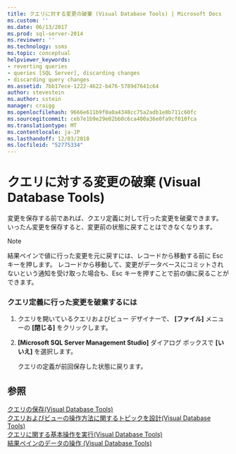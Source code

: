 ```yaml
---
title: クエリに対する変更の破棄 (Visual Database Tools) | Microsoft Docs
ms.custom: ''
ms.date: 06/13/2017
ms.prod: sql-server-2014
ms.reviewer: ''
ms.technology: ssms
ms.topic: conceptual
helpviewer_keywords:
- reverting queries
- queries [SQL Server], discarding changes
- discarding query changes
ms.assetid: 7bb17ece-1222-4622-b476-5789d7641c64
author: stevestein
ms.author: sstein
manager: craigg
ms.openlocfilehash: 9666e611b9f0a0a4348cc75a2adb1e8b711c60fc
ms.sourcegitcommit: ceb7e1b9e29e02bb0c6ca400a36e0fa9cf010fca
ms.translationtype: MT
ms.contentlocale: ja-JP
ms.lasthandoff: 12/03/2018
ms.locfileid: "52775334"
---
```

# <a name="discard-changes-made-to-queries-visual-database-tools"></a>クエリに対する変更の破棄 (Visual Database Tools)
  変更を保存する前であれば、クエリ定義に対して行った変更を破棄できます。 いったん変更を保存すると、変更前の状態に戻すことはできなくなります。  
  
> [!NOTE]  
>  結果ペインで値に行った変更を元に戻すには、レコードから移動する前に Esc キーを押します。 レコードから移動して、変更がデータベースにコミットされないという通知を受け取った場合も、Esc キーを押すことで前の値に戻ることができます。  
  
### <a name="to-discard-changes-made-to-a-query-definition"></a>クエリ定義に行った変更を破棄するには  
  
1.  クエリを開いているクエリおよびビュー デザイナーで、 **[ファイル]** メニューの **[閉じる]** をクリックします。  
  
2.  **[Microsoft SQL Server Management Studio]** ダイアログ ボックスで **[いいえ]** を選択します。  
  
     クエリの定義が前回保存した状態に戻ります。  
  
## <a name="see-also"></a>参照  
 [クエリの保存&#40;Visual Database Tools&#41;](visual-database-tools.md)   
 [クエリおよびビューの操作方法に関するトピックを設計&#40;Visual Database Tools&#41;](design-queries-and-views-how-to-topics-visual-database-tools.md)   
 [クエリに関する基本操作を実行&#40;Visual Database Tools&#41;](perform-basic-operations-with-queries-visual-database-tools.md)   
 [結果ペインのデータの操作 (Visual Database Tools)](results-pane-visual-database-tools.md)  
  
  
